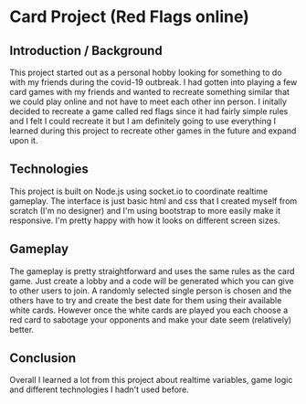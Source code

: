 # Card Project (Red Flags online)

## Introduction / Background
This project started out as a personal hobby looking for something to do with my friends during the covid-19 outbreak. I had gotten into playing a few card games with my friends and wanted to recreate something similar that we could play online and not have to meet each other inn person. I initally decided to recreate a game called red flags since it had fairly simple rules and I felt I could recreate it but I am definitely going to use everything I learned during this project to recreate other games in the future and expand upon it.

## Technologies
This project is built on Node.js using socket.io to coordinate realtime gameplay. The interface is just basic html and css that I created myself from scratch (I'm no designer) and I'm using bootstrap to more easily make it responsive. I'm pretty happy with how it looks on different screen sizes. 

## Gameplay
The gameplay is pretty straightforward and uses the same rules as the card game. Just create a lobby and a code will be generated which you can give to other users to join. A randomly selected single person is chosen and the others have to try and create the best date for them using their available white cards. However once the white cards are played you each choose a red card to sabotage your opponents and make your date seem (relatively) better.

## Conclusion
Overall I learned a lot from this project about realtime variables, game logic and different technologies I hadn't used before.
